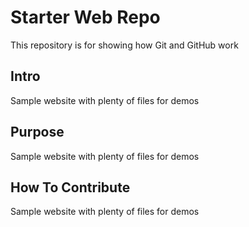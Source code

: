 # Starter Web Repo

This repository is for showing how Git and GitHub work

## Intro

Sample website with plenty of files for demos

## Purpose

Sample website with plenty of files for demos

## How To Contribute

Sample website with plenty of files for demos